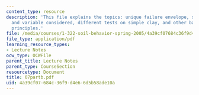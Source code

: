 ```yaml
---
content_type: resource
description: 'This file explains the topics: unique failure envelope, simple clay
  and variable considered, different tests on simple clay, and other baisc sterngth
  principles.'
file: /media/courses/1-322-soil-behavior-spring-2005/4a39cf07684c36f9d4e66d5b58ade10a_07partb.pdf
file_type: application/pdf
learning_resource_types:
- Lecture Notes
ocw_type: OCWFile
parent_title: Lecture Notes
parent_type: CourseSection
resourcetype: Document
title: 07partb.pdf
uid: 4a39cf07-684c-36f9-d4e6-6d5b58ade10a
---
```

